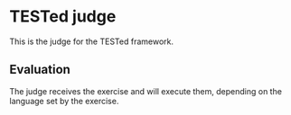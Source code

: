 # TESTed judge

This is the judge for the TESTed framework.

## Evaluation

The judge receives the exercise and will execute them, depending on the language set by the exercise.